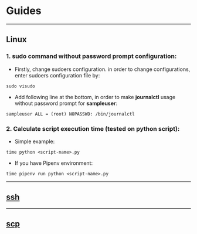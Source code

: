 # Guides

---

## Linux

### 1. sudo command without password prompt configuration:

* Firstly, change sudoers configuration. in order to change configurations, enter sudoers configuration file by:
```
sudo visudo
```

* Add following line at the bottom, in order to make **journalctl** usage without password prompt for **sampleuser**:
```
sampleuser ALL = (root) NOPASSWD: /bin/journalctl
```

### 2. Calculate script execution time (tested on python script):

* Simple example:

```
time python <script-name>.py
```

* If you have Pipenv environment:

```
time pipenv run python <script-name>.py
```

---

## [ssh](ssh)

---

## [scp](scp)

